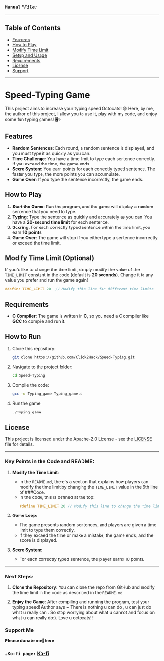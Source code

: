 ### **`Manual`** **`File:`*
---
## **Table of Contents**
- [Features](#features)
- [How to Play](how-to-Play)
- [Modify Time Limit](#modify-Time-Limit)
- [Setup and Usage](#setup-and-usage)
- [Requirements](#requirements)
- [License](#license)
- [Support](#support-Me)

---
# Speed-Typing Game

This project aims to increase your typing speed Octocats! 😄 Here, by me, the author of this project, I allow you to use it, play with my code, and enjoy some fun typing games! 🖥️✨

## Features

- **Random Sentences**: Each round, a random sentence is displayed, and you must type it as quickly as you can.
- **Time Challenge**: You have a time limit to type each sentence correctly. If you exceed the time, the game ends.
- **Score System**: You earn points for each correctly typed sentence. The faster you type, the more points you can accumulate.
- **Game Over**: If you type the sentence incorrectly, the game ends.

## How to Play

1. **Start the Game**: Run the program, and the game will display a random sentence that you need to type.
2. **Typing**: Type the sentence as quickly and accurately as you can. You have a **20-second time limit** for each sentence.
3. **Scoring**: For each correctly typed sentence within the time limit, you earn **10 points**.
4. **Game Over**: The game will stop if you either type a sentence incorrectly or exceed the time limit.

## Modify Time Limit (Optional)

If you'd like to change the time limit, simply modify the value of the `TIME_LIMIT` constant in the code (default is **20 seconds**). Change it to any value you prefer and run the game again!

```c
#define TIME_LIMIT 20  // Modify this line for different time limits
```

## Requirements

- **C Compiler**: The game is written in **C**, so you need a C compiler like **GCC** to compile and run it.

## How to Run

1. Clone this repository:

   ```bash
   git clone https://github.com/Click2Hack/Speed-Typing.git
   ```

2. Navigate to the project folder:

   ```bash
   cd Speed-Typing
   ```

3. Compile the code:

   ```bash
   gcc -o Typing_game Typing_game.c
   ```

4. Run the game:

   ```bash
   ./Typing_game
   ```

## License

This project is licensed under the Apache-2.0 License - see the [LICENSE](LICENSE) file for details.

---

### Key Points in the Code and README:

1. **Modify the Time Limit**:
   - In the `README.md`, there's a section that explains how players can modify the time limit by changing the `TIME_LIMIT` value in the 6th line of  ###Code.
   - In the code, this is defined at the top:
     ```c
     #define TIME_LIMIT 20 // Modify this line to change the time limit in seconds
     ```

2. **Game Loop**:
   - The game presents random sentences, and players are given a time limit to type them correctly.
   - If they exceed the time or make a mistake, the game ends, and the score is displayed.

3. **Score System**:
   - For each correctly typed sentence, the player earns 10 points.

---

### Next Steps:
1. **Clone the Repository**: You can clone the repo from GitHub and modify the time limit in the code as described in the `README.md`.
   
2. **Enjoy the Game**: After compiling and running the program, test your typing speed!
Author says ~ There is nothing u can do , u can just do what u really can . So stop worrying about what u cannot and focus on what u can really do:). Love u octocats!!

### Support Me
**Please donate me🫰here**
### **`☕Ko-fi page:`** [Ko-fi](https://ko-fi.com/putin)
